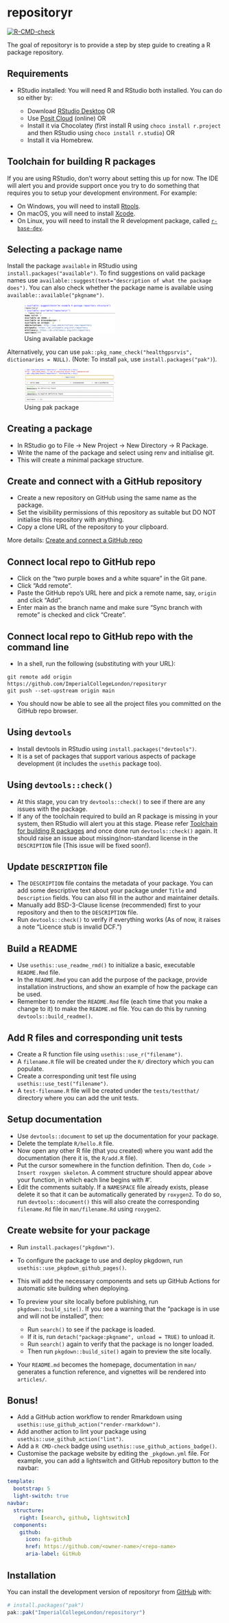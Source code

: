
<!-- README.md is generated from README.Rmd. Please edit that file -->

# repositoryr

<!-- badges: start -->

[![R-CMD-check](https://github.com/ImperialCollegeLondon/repositoryr/actions/workflows/R-CMD-check.yaml/badge.svg)](https://github.com/ImperialCollegeLondon/repositoryr/actions/workflows/R-CMD-check.yaml)
<!-- badges: end -->

The goal of repositoryr is to provide a step by step guide to creating a
R package repository.

## Requirements

- RStudio installed: You will need R and RStudio both installed. You can
  do so either by:

  - Download [RStudio Desktop](https://posit.co/downloads/) OR
  - Use [Posit Cloud](https://posit.cloud/) (online) OR
  - Install it via Chocolatey (first install R using
    `choco install r.project` and then RStudio using
    `choco install r.studio`) OR
  - Install it via Homebrew.

## Toolchain for building R packages

If you are using RStudio, don’t worry about setting this up for now. The
IDE will alert you and provide support once you try to do something that
requires you to setup your development environment. For example:

- On Windows, you will need to install
  [Rtools](https://r-pkgs.org/setup.html#windows).
- On macOS, you will need to install
  [Xcode](https://r-pkgs.org/setup.html#macos).
- On Linux, you will need to install the R development package, called
  [`r-base-dev`](https://r-pkgs.org/setup.html#linux).

## Selecting a package name

Install the package `available` in RStudio using
`install.packages("available")`. To find suggestions on valid package
names use
`available::suggest(text="description of what the package does")`. You
can also check whether the package name is available using
`available::available("pkgname")`.

<figure>
<img src="inst/images/using_available.png" style="width:50.0%"
alt="Using available package" />
<figcaption aria-hidden="true">Using available package</figcaption>
</figure>

Alternatively, you can use
`pak::pkg_name_check("healthgpsrvis", dictionaries = NULL)`. (Note: To
install `pak`, use `install.packages("pak")`).

<figure>
<img src="inst/images/using_pak.png" style="width:50.0%"
alt="Using pak package" />
<figcaption aria-hidden="true">Using pak package</figcaption>
</figure>

## Creating a package

- In RStudio go to File -\> New Project -\> New Directory -\> R Package.
- Write the name of the package and select using renv and initialise
  git.
- This will create a minimal package structure.

## Create and connect with a GitHub repository

- Create a new repository on GitHub using the same name as the package.
- Set the visibility permissions of this repository as suitable but DO
  NOT initialise this repository with anything.
- Copy a clone URL of the repository to your clipboard.

More details: [Create and connect a GitHub
repo](https://happygitwithr.com/existing-github-last.html#create-and-connect-a-github-repo-without-usethis)

## Connect local repo to GitHub repo

- Click on the “two purple boxes and a white square” in the Git pane.
- Click “Add remote”.
- Paste the GitHub repo’s URL here and pick a remote name, say, `origin`
  and click “Add”.
- Enter main as the branch name and make sure “Sync branch with remote”
  is checked and click “Create”.

## Connect local repo to GitHub repo with the command line

- In a shell, run the following (substituting with your URL):

<!-- -->

    git remote add origin https://github.com/ImperialCollegeLondon/repositoryr
    git push --set-upstream origin main

- You should now be able to see all the project files you committed on
  the GitHub repo browser.

## Using `devtools`

- Install devtools in RStudio using `install.packages("devtools")`.
- It is a set of packages that support various aspects of package
  development (it includes the `usethis` package too).

## Using `devtools::check()`

- At this stage, you can try `devtools::check()` to see if there are any
  issues with the package.
- If any of the toolchain required to build an R package is missing in
  your system, then RStudio will alert you at this stage. Please refer
  [Toolchain for building R
  packages](#Toolchain-for-building-R-packages) and once done run
  `devtools::check()` again. It should raise an issue about
  missing/non-standard license in the `DESCRIPTION` file (This issue
  will be fixed soon!).

## Update `DESCRIPTION` file

- The `DESCRIPTION` file contains the metadata of your package. You can
  add some descriptive text about your package under `Title` and
  `Description` fields. You can also fill in the author and maintainer
  details.
- Manually add BSD-3-Clause license (recommended) first to your
  repository and then to the `DESCRIPTION` file.
- Run `devtools::check()` to verify if everything works (As of now, it
  raises a note “Licence stub is invalid DCF.”)

## Build a README

- Use `usethis::use_readme_rmd()` to initialize a basic, executable
  `README.Rmd` file.
- In the `README.Rmd` you can add the purpose of the package, provide
  installation instructions, and show an example of how the package can
  be used.
- Remember to render the `README.Rmd` file (each time that you make a
  change to it) to make the `README.md` file. You can do this by running
  `devtools::build_readme()`.

## Add R files and corresponding unit tests

- Create a R function file using `usethis::use_r("filename")`.
- A `filename.R` file will be created under the `R/` directory which you
  can populate.
- Create a corresponding unit test file using
  `usethis::use_test("filename")`.
- A `test-filename.R` file will be created under the `tests/testthat/`
  directory where you can add the unit tests.

## Setup documentation

- Use `devtools::document` to set up the documentation for your package.
- Delete the template `R/hello.R` file.
- Now open any other R file (that you created) where you want add the
  documentation (here it is, the `R/add.R` file).
- Put the cursor somewhere in the function definition. Then do,
  `Code > Insert roxygen skeleton`. A comment structure should appear
  above your function, in which each line begins with \#’.
- Edit the comments suitably. If a `NAMESPACE` file already exists,
  please delete it so that it can be automatically generated by
  `roxygen2`. To do so, run `devtools::document()` this will also create
  the corresponding `filename.Rd` file in `man/filename.Rd` using
  `roxygen2`.

## Create website for your package

- Run `install.packages("pkgdown")`.

- To configure the package to use and deploy pkgdown, run
  `usethis::use_pkgdown_github_pages()`.

- This will add the necessary components and sets up GitHub Actions for
  automatic site building when deploying.

- To preview your site locally before publishing, run
  `pkgdown::build_site()`. If you see a warning that the “package is in
  use and will not be installed”, then:

  - Run `search()` to see if the package is loaded.
  - If it is, run `detach("package:pkgname", unload = TRUE)` to unload
    it.
  - Run `search()` again to verify that the package is no longer loaded.
  - Then run `pkgdown::build_site()` again to preview the site locally.

- Your `README.md` becomes the homepage, documentation in `man/`
  generates a function reference, and vignettes will be rendered into
  `articles/`.

## Bonus!

- Add a GitHub action workflow to render Rmarkdown using
  `usethis::use_github_action("render-rmarkdown")`.
- Add another action to lint your package using
  `usethis::use_github_action("lint")`.
- Add a `R CMD-check` badge using `usethis::use_github_actions_badge()`.
- Customise the package website by editing the `_pkgdown.yml` file. For
  example, you can add a lightswitch and GitHub repository button to the
  navbar:

``` yaml
template:
  bootstrap: 5
  light-switch: true
navbar:
  structure:
    right: [search, github, lightswitch]
  components:
    github:
      icon: fa-github
      href: https://github.com/<owner-name>/<repo-name>
      aria-label: GitHub
```

## Installation

You can install the development version of repositoryr from
[GitHub](https://github.com/) with:

``` r
# install.packages("pak")
pak::pak("ImperialCollegeLondon/repositoryr")
```
